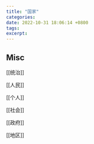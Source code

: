 ```yaml
---
title: "国家"
categories: 
date: 2022-10-31 18:06:14 +0800
tags: 
excerpt: 
---
```





## Misc

[[统治]]

[[人民]]

[[个人]]

[[社会]]

[[政府]]

[[地区]]

